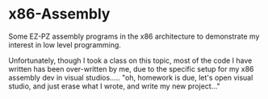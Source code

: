 # x86-Assembly
Some EZ-PZ assembly programs in the x86 architecture to demonstrate my interest in low level programming.

Unfortunately, though I took a class on this topic, most of the code I have written has been over-written by me, due to the specific setup for my x86 assembly dev in visual studios..... "oh, homework is due, let's open visual studio, and just erase what I wrote, and write my new project..."

